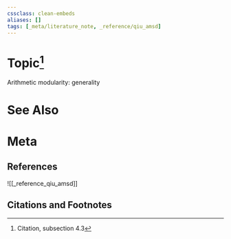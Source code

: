 ```yaml
---
cssclass: clean-embeds
aliases: []
tags: [_meta/literature_note, _reference/qiu_amsd]
---
```

# Topic[^1]
Arithmetic modularity: generality

# See Also

# Meta
## References
![[_reference_qiu_amsd]]


## Citations and Footnotes
[^1]: Citation, subsection 4.3